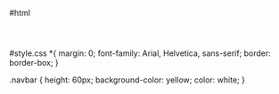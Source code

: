 #html
<!DOCTYPE html>
<html lang="en">
<head>
    <meta charset="UTF-8">
    <meta name="viewport" content="width=device-width, initial-scale=1.0">
    <title>Quirko</title>
    <link rel="stylesheet" href="https://cdnjs.cloudflare.com/ajax/libs/font-awesome/6.7.2/css/all.min.css" integrity="sha512-Evv84Mr4kqVGRNSgIGL/F/aIDqQb7xQ2vcrdIwxfjThSH8CSR7PBEakCr51Ck+w+/U6swU2Im1vVX0SVk9ABhg==" crossorigin="anonymous" referrerpolicy="no-referrer" />
    <link rel="stylesheet" href="style.css">
</head>
<body>
    <header>
        <div class="navbar">
            <div class="nav-logo">
                <div class="logo"></div>
            </div>
        </div>
    </header>
    
</body>
</html>

#style.css
*{
    margin: 0;
    font-family: Arial, Helvetica, sans-serif;
    border: border-box;
}

.navbar {
    height: 60px;
    background-color: yellow;
    color: white;
}
